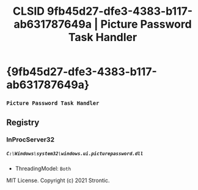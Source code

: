 ﻿---
title: "CLSID 9fb45d27-dfe3-4383-b117-ab631787649a | Picture Password Task Handler"
excerpt: What is COM-Object CLSID 9fb45d27-dfe3-4383-b117-ab631787649a?
---

# {9fb45d27-dfe3-4383-b117-ab631787649a}

### `Picture Password Task Handler`

## Registry


### InProcServer32

##### `C:\Windows\system32\windows.ui.picturepassword.dll`
* ThreadingModel: `Both`

MIT License. Copyright (c) 2021 Strontic.


